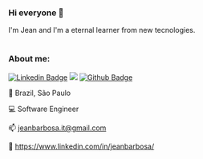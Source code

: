 
### Hi everyone 👋

I'm Jean and I'm a eternal learner from new tecnologies.
#
### About me:
[![Linkedin Badge](https://img.shields.io/badge/LinkedIn-0077B5?style=for-the-badge&logo=linkedin&logoColor=white)]( LINK_LINKEDIN)
<img src="https://img.shields.io/badge/Gmail-D14836?style=for-the-badge&logo=gmail&logoColor=white" />
[![Github Badge](https://img.shields.io/badge/-Github-000?style=flat-square&logo=Github&logoColor=white&link=LINK_GIT)](LINK_GIT) 

🏡 Brazil, São Paulo

:computer: Software Engineer

:mailbox: jeanbarbosa.it@gmail.com

🔗 https://www.linkedin.com/in/jeanbarbosa/


<!--
### Hi there 👋
**JTBCode86/JTBCode86** is a ✨ _special_ ✨ repository because its `README.md` (this file) appears on your GitHub profile.

Here are some ideas to get you started:

- 🔭 I’m currently working on ...
- 🌱 I’m currently learning ...
- 👯 I’m looking to collaborate on ...
- 🤔 I’m looking for help with ...
- 💬 Ask me about ...
- 📫 How to reach me: ...
- 😄 Pronouns: ...
- ⚡ Fun fact: ...
-->

